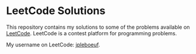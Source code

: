 # LeetCode Solutions

This repository contains my solutions to some of the problems available on [LeetCode](https://leetcode.com/).
LeetCode is a contest platform for programming problems.

My username on LeetCode: [jpleboeuf](https://leetcode.com/jpleboeuf).
